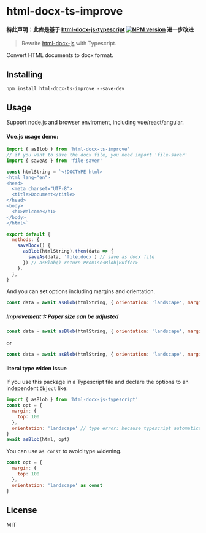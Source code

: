 # html-docx-ts-improve
#### 特此声明：此库是基于 [html-docx-js-typescript](https://npmjs.com/package/html-docx-js-typescript) [![NPM version][npm-image]][npm-url] 进一步改进

> Rewrite [html-docx-js](https://www.npmjs.com/package/html-docx-js) with Typescript.

Convert HTML documents to docx format.

## Installing

```
npm install html-docx-ts-improve --save-dev
```

## Usage

Support node.js and browser enviroment, including vue/react/angular.

#### Vue.js usage demo:

```js
import { asBlob } from 'html-docx-ts-improve'
// if you want to save the docx file, you need import 'file-saver'
import { saveAs } from 'file-saver'

const htmlString = `<!DOCTYPE html>
<html lang="en">
<head>
  <meta charset="UTF-8">
  <title>Document</title>
</head>
<body>
  <h1>Welcome</h1>
</body>
</html>`

export default {
  methods: {
    saveDocx() {
      asBlob(htmlString).then(data => {
        saveAs(data, 'file.docx') // save as docx file
      }) // asBlob() return Promise<Blob|Buffer>
    },
  },
}
```

And you can set options including margins and orientation.

```js
const data = await asBlob(htmlString, { orientation: 'landscape', margins: { top: 100 } })
```

##### Improvement 1: Paper size can be adjusted

```js
const data = await asBlob(htmlString, { orientation: 'landscape', margins: { top: 100 }, size: 'A4' })
```

or

```js
const data = await asBlob(htmlString, { orientation: 'landscape', margins: { top: 100 }, width: 12240, height: 20160 })
```

#### literal type widen issue

If you use this package in a Typescript file and declare the options to an independent `Object` like:
``` js
import { asBlob } from 'html-docx-js-typescript'
const opt = {
  margin: {
    top: 100
  },
  orientation: 'landscape' // type error: because typescript automatically widen this type to 'string' but not 'Orient' - 'string literal type'
}
await asBlob(html, opt)
```
You can use `as const` to avoid type widening.
``` js
const opt = {
  margin: {
    top: 100
  },
  orientation: 'landscape' as const
}
```

## License

MIT

[npm-image]: https://img.shields.io/npm/v/html-docx-js-typescript
[npm-url]: https://npmjs.com/package/html-docx-js-typescript
